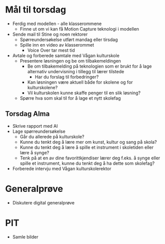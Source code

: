 # Mål til torsdag
- Ferdig med modellen - alle klasserommene
  - Finne ut om vi kan få Motion Capture teknologi i modellen 
- Sende mail til Stine og noen rektorer
  - Spørreundersøkelse utført mandag eller tirsdag
  - Spille inn en video av klasserommet
    - Voice Over tar mest tid 
- Avtale og forberede samtale med Vågan kulturskole
  - Presentere løsningen og be om tilbakemeldingen
    - Be om tilbakemelding på teknologien som er brukt for å lage alternativ undervisning i tillegg til lærer tilstede
      - Har du forslag til forbedringer? 
    - Kan løsningen være aktuell både for skolene og for kulturskolene?
    - Vil kulturskolen kunne skaffe penger til en slik løsning?  
  - Spørre hva som skal til for å lage et nytt skolefag   

## Torsdag Alma
- Skrive rapport med AI
- Lage spørreundersøkelse
  - Går du allerede på kulturskole?
  - Kunne du tenkt deg å lære mer om kunst, kultur og sang på skola?
  - Kunne du tenkt deg å lære å spille et instrument i skoletiden eller lære å synge?
  - Tenk på at en av dine favorittkjendiser lærer deg f.eks. å synge eller spille et instrument, kunne du tenkt deg å ha dette som skolefag? 
- Forberede intervju med Vågan kulturskolerektor

# Generalprøve
- Diskutere digital generalprøve

# PIT
- Samle bilder
